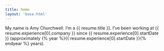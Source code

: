 ```yaml
---
title: home
layout: 'base.html'
---
```


My name is Amy Churchwell. I’m a {{ resume.title }}. I’ve been working
at {{ resume.experience[0].company }} since {{ resume.experience[0].startDate }}
(approximately {% year %}{{ resume.experience[0].startDate }}{% endyear %} years).

